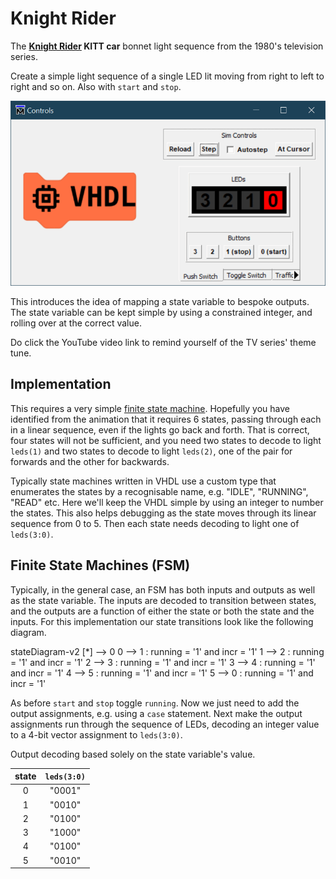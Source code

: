 # Knight Rider

The **[Knight Rider](https://www.youtube.com/watch?v=oNyXYPhnUIs&ab_channel=NBCClassics) KITT car** bonnet light sequence from the 1980's television series.

Create a simple light sequence of a single LED lit moving from right to left to right and so on. Also with `start` and `stop`.

![KITT Car's Light Sequence](./images/sim_controls/knight_rider_demo.gif)

This introduces the idea of mapping a state variable to bespoke outputs. The state variable can be kept simple by using a constrained integer, and rolling over at the correct value.

Do click the YouTube video link to remind yourself of the TV series' theme tune.

## Implementation

This requires a very simple [finite state machine](https://en.wikipedia.org/wiki/Finite-state_machine). Hopefully you have identified from the animation that it requires 6 states, passing through each in a linear sequence, even if the lights go back and forth. That is correct, four states will not be sufficient, and you need two states to decode to light `leds(1)` and two states to decode to light `leds(2)`, one of the pair for forwards and the other for backwards.

Typically state machines written in VHDL use a custom type that enumerates the states by a recognisable name, e.g. "IDLE", "RUNNING", "READ" etc. Here we'll keep the VHDL simple by using an integer to number the states. This also helps debugging as the state moves through its linear sequence from 0 to 5. Then each state needs decoding to light one of `leds(3:0)`.

## Finite State Machines (FSM)

Typically, in the general case, an FSM has both inputs and outputs as well as the state variable. The inputs are decoded to transition between states, and the outputs are a function of either the state or both the state and the inputs. For this implementation our state transitions look like the following diagram.

<div class="mermaid">
stateDiagram-v2
    [*] --> 0
    0 --> 1 : running = '1' and incr = '1'
    1 --> 2 : running = '1' and incr = '1'
    2 --> 3 : running = '1' and incr = '1'
    3 --> 4 : running = '1' and incr = '1'
    4 --> 5 : running = '1' and incr = '1'
    5 --> 0 : running = '1' and incr = '1'
</div>

As before `start` and `stop` toggle `running`. Now we just need to add the output assignments, e.g. using a `case` statement. Next make the output assignments run through the sequence of LEDs, decoding an integer value to a 4-bit vector assignment to `leds(3:0)`.

Output decoding based solely on the state variable's value.

| state | `leds(3:0)` |
|:-----:|:-----------:|
|   0   |   "0001"    |
|   1   |   "0010"    |
|   2   |   "0100"    |
|   3   |   "1000"    |
|   4   |   "0100"    |
|   5   |   "0010"    |
